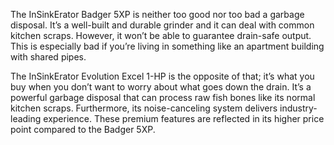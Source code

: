 The InSinkErator Badger 5XP is neither too good nor too bad a garbage disposal. It’s a well-built and durable grinder and it can deal with common kitchen scraps. However, it won’t be able to guarantee drain-safe output. This is especially bad if you’re living in something like an apartment building with shared pipes.

The InSinkErator Evolution Excel 1-HP is the opposite of that; it’s what you buy when you don’t want to worry about what goes down the drain. It’s a powerful garbage disposal that can process raw fish bones like its normal kitchen scraps. Furthermore, its noise-canceling system delivers industry-leading experience. These premium features are reflected in its higher price point compared to the Badger 5XP.